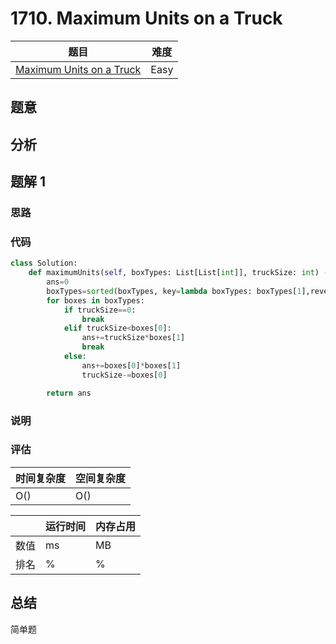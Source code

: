 <!--
 * @Description: 
 * @version: 
 * @Author: Yuan Yitong
 * @Date: 2021-11-28 21:04:03
 * @LastEditors: Yuan Yitong
 * @LastEditTime: 2021-11-28 21:41:40
-->

# 1710. Maximum Units on a Truck

| 题目 | 难度 |
| ---- | ---- |
| [Maximum Units on a Truck](https://leetcode.com/problems/maximum-units-on-a-truck/) | Easy |

## 题意

## 分析

## 题解 1

### 思路

### 代码

```python
class Solution:
    def maximumUnits(self, boxTypes: List[List[int]], truckSize: int) -> int:
        ans=0
        boxTypes=sorted(boxTypes, key=lambda boxTypes: boxTypes[1],reverse = True)
        for boxes in boxTypes:
            if truckSize==0:
                break
            elif truckSize<boxes[0]:
                ans+=truckSize*boxes[1]
                break
            else:
                ans+=boxes[0]*boxes[1]
                truckSize-=boxes[0]

        return ans
```

### 说明

### 评估

| 时间复杂度 | 空间复杂度 |
| ---- | ---- |
| O() | O() |

| | 运行时间 | 内存占用 |
| ---- | ---- | ---- |
| 数值 | ms | MB |
| 排名 | % | % |

## 总结

简单题
